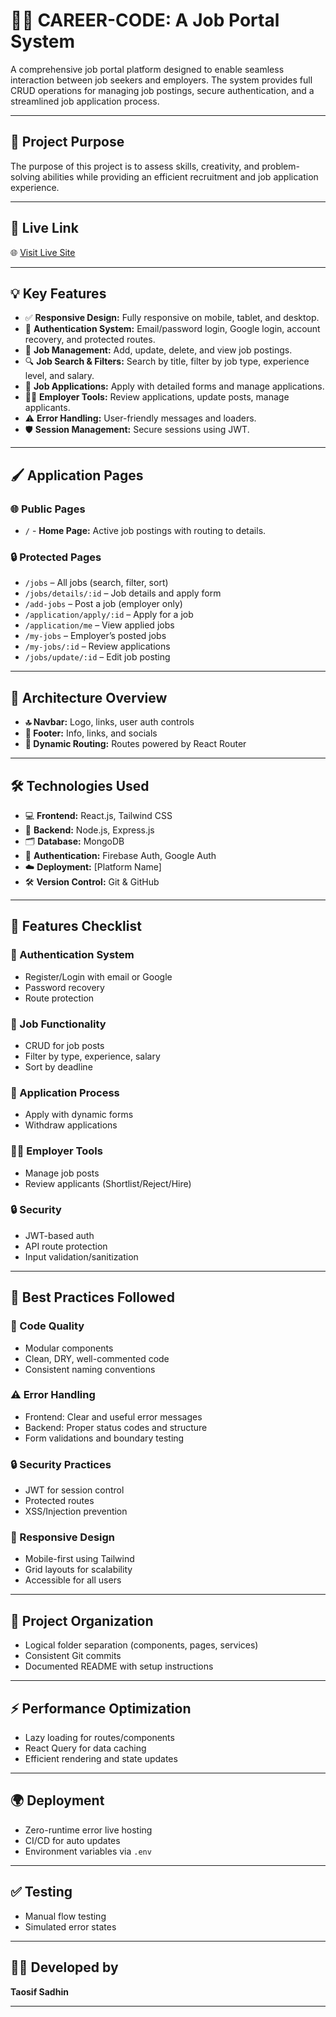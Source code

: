 # 🧑‍💼 CAREER-CODE: A Job Portal System

A comprehensive job portal platform designed to enable seamless interaction between job seekers and employers. The system provides full CRUD operations for managing job postings, secure authentication, and a streamlined job application process.

---

## 🌟 Project Purpose

The purpose of this project is to assess skills, creativity, and problem-solving abilities while providing an efficient recruitment and job application experience.

---

## 🔗 Live Link

🌐 [Visit Live Site](https://job-portal-72009.web.app/)

---

## 💡 Key Features

- ✅ **Responsive Design:** Fully responsive on mobile, tablet, and desktop.
- 🔐 **Authentication System:** Email/password login, Google login, account recovery, and protected routes.
- 🧰 **Job Management:** Add, update, delete, and view job postings.
- 🔍 **Job Search & Filters:** Search by title, filter by job type, experience level, and salary.
- 📝 **Job Applications:** Apply with detailed forms and manage applications.
- 🧑‍💼 **Employer Tools:** Review applications, update posts, manage applicants.
- ⚠️ **Error Handling:** User-friendly messages and loaders.
- 🛡️ **Session Management:** Secure sessions using JWT.

---

## 🖌️ Application Pages

### 🌐 Public Pages
- `/` - **Home Page:** Active job postings with routing to details.

### 🔒 Protected Pages
- `/jobs` – All jobs (search, filter, sort)
- `/jobs/details/:id` – Job details and apply form
- `/add-jobs` – Post a job (employer only)
- `/application/apply/:id` – Apply for a job
- `/application/me` – View applied jobs
- `/my-jobs` – Employer’s posted jobs
- `/my-jobs/:id` – Review applications
- `/jobs/update/:id` – Edit job posting

---

## 📂 Architecture Overview

- **🔝 Navbar:** Logo, links, user auth controls
- **📄 Footer:** Info, links, and socials
- **🧭 Dynamic Routing:** Routes powered by React Router

---

## 🛠️ Technologies Used

- 💻 **Frontend:** React.js, Tailwind CSS
- 🧪 **Backend:** Node.js, Express.js
- 🗂️ **Database:** MongoDB
- 🔐 **Authentication:** Firebase Auth, Google Auth
- ☁️ **Deployment:** [Platform Name]
- 🛠️ **Version Control:** Git & GitHub

---

## 🚀 Features Checklist

### 🔐 Authentication System
- Register/Login with email or Google
- Password recovery
- Route protection

### 🧾 Job Functionality
- CRUD for job posts
- Filter by type, experience, salary
- Sort by deadline

### 📝 Application Process
- Apply with dynamic forms
- Withdraw applications

### 🧑‍💼 Employer Tools
- Manage job posts
- Review applicants (Shortlist/Reject/Hire)

### 🔒 Security
- JWT-based auth
- API route protection
- Input validation/sanitization

---

## 🧹 Best Practices Followed

### 🧠 Code Quality
- Modular components
- Clean, DRY, well-commented code
- Consistent naming conventions

### ⚠️ Error Handling
- Frontend: Clear and useful error messages
- Backend: Proper status codes and structure
- Form validations and boundary testing

### 🔒 Security Practices
- JWT for session control
- Protected routes
- XSS/Injection prevention

### 📱 Responsive Design
- Mobile-first using Tailwind
- Grid layouts for scalability
- Accessible for all users

---

## 📁 Project Organization

- Logical folder separation (components, pages, services)
- Consistent Git commits
- Documented README with setup instructions

---

## ⚡ Performance Optimization

- Lazy loading for routes/components
- React Query for data caching
- Efficient rendering and state updates

---

## 🌍 Deployment

- Zero-runtime error live hosting
- CI/CD for auto updates
- Environment variables via `.env`

---

## ✅ Testing

- Manual flow testing
- Simulated error states

---

## 👨‍💻 Developed by

**Taosif Sadhin**

---

